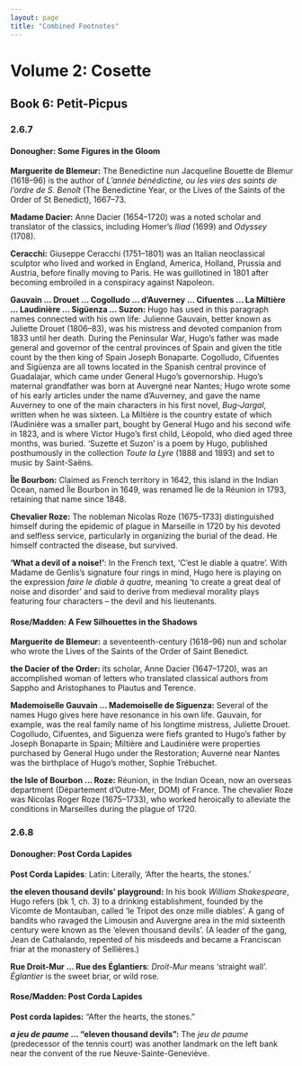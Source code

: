 ```yaml
---
layout: page
title: "Combined Footnotes"
---
```

# Volume 2: Cosette
## Book 6: Petit-Picpus

### 2.6.7

#### Donougher: Some Figures in the Gloom

**Marguerite de Blemeur:** The Benedictine nun Jacqueline Bouette de Blemur (1618–96) is the author of *L’année bénédictine, ou les vies des saints de l’ordre de S. Benoît* (The Benedictine Year, or the Lives of the Saints of the Order of St Benedict), 1667–73.

**Madame Dacier:** Anne Dacier (1654–1720) was a noted scholar and translator of the classics, including Homer’s *Iliad* (1699) and *Odyssey* (1708).

**Ceracchi:** Giuseppe Ceracchi (1751–1801) was an Italian neoclassical sculptor who lived and worked in England, America, Holland, Prussia and Austria, before finally moving to Paris. He was guillotined in 1801 after becoming embroiled in a conspiracy against Napoleon.

**Gauvain … Drouet … Cogolludo … d’Auverney … Cifuentes … La Miltière … Laudinière … Sigüenza … Suzon:** Hugo has used in this paragraph names connected with his own life: Julienne Gauvain, better known as Juliette Drouet (1806–83), was his mistress and devoted companion from 1833 until her death. During the Peninsular War, Hugo’s father was made general and governor of the central provinces of Spain and given the title count by the then king of Spain Joseph Bonaparte. Cogolludo, Cifuentes and Sigüenza are all towns located in the Spanish central province of Guadalajar, which came under General Hugo’s governorship. Hugo’s maternal grandfather was born at Auvergné near Nantes; Hugo wrote some of his early articles under the name d’Auverney, and gave the name Auverney to one of the main characters in his first novel, *Bug-Jargal*, written when he was sixteen. La Miltière is the country estate of which l’Audinière was a smaller part, bought by General Hugo and his second wife in 1823, and is where Victor Hugo’s first child, Léopold, who died aged three months, was buried. ‘Suzette et Suzon’ is a poem by Hugo, published posthumously in the collection *Toute la Lyre* (1888 and 1893) and set to music by Saint-Saëns.

**Île Bourbon:** Claimed as French territory in 1642, this island in the Indian Ocean, named Île Bourbon in 1649, was renamed Île de la Réunion in 1793, retaining that name since 1848.

**Chevalier Roze:** The nobleman Nicolas Roze (1675–1733) distinguished himself during the epidemic of plague in Marseille in 1720 by his devoted and selfless service, particularly in organizing the burial of the dead. He himself contracted the disease, but survived.

**‘What a devil of a noise!’**: In the French text, ‘C’est le diable à quatre’. With Madame de Genlis’s signature four rings in mind, Hugo here is playing on the expression *faire le diable à quatre,* meaning ‘to create a great deal of noise and disorder’ and said to derive from medieval morality plays featuring four characters – the devil and his lieutenants.

#### Rose/Madden: A Few Silhouettes in the Shadows

**Marguerite de Blemeur:** a seventeenth-century (1618–96) nun and scholar who wrote the Lives of the Saints of the Order of Saint Benedict.

**the Dacier of the Order:** its scholar, Anne Dacier (1647–1720), was an accomplished woman of letters who translated classical authors from Sappho and Aristophanes to Plautus and Terence.

**Mademoiselle Gauvain … Mademoiselle de Siguenza:** Several of the names Hugo gives here have resonance in his own life. Gauvain, for example, was the real family name of his longtime mistress, Juliette Drouet. Cogolludo, Cifuentes, and Siguenza were fiefs granted to Hugo’s father by Joseph Bonaparte in Spain; Miltière and Laudinière were properties purchased by General Hugo under the Restoration; Auverné near Nantes was the birthplace of Hugo’s mother, Sophie Trébuchet.

**the Isle of Bourbon … Roze:** Réunion, in the Indian Ocean, now an overseas department (Département d’Outre-Mer, DOM) of France. The chevalier Roze was Nicolas Roger Roze (1675–1733), who worked heroically to alleviate the conditions in Marseilles during the plague of 1720.

### 2.6.8

#### Donougher: Post Corda Lapides

**Post Corda Lapides**: Latin: Literally, ‘After the hearts, the stones.’

**the eleven thousand devils’ playground:** In his book *William Shakespeare*, Hugo refers (bk 1, ch. 3) to a drinking establishment, founded by the Vicomte de Montauban, called ‘le Tripot des onze mille diables’. A gang of bandits who ravaged the Limousin and Auvergne area in the mid sixteenth century were known as the ‘eleven thousand devils’. (A leader of the gang, Jean de Cathalando, repented of his misdeeds and became a Franciscan friar at the monastery of Sellières.)

**Rue Droit-Mur ... Rue des Églantiers**: *Droit-Mur* means ‘straight wall’. *Églantier* is the sweet briar, or wild rose.

#### Rose/Madden: Post Corda Lapides

**Post corda lapides:** “After the hearts, the stones.”

**_a jeu de paume_ … “eleven thousand devils”:** The *jeu de paume* (predecessor of the tennis court) was another landmark on the left bank near the convent of the rue Neuve-Sainte-Geneviève.
